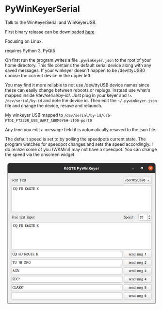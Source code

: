 # PyWinKeyerSerial
Talk to the WinKeyerSerial and WinKeyerUSB.

First binary release can be downloaded [here
](https://github.com/mbridak/PyWinKeyerSerial/releases/download/21.5.7/winkeyerserial)

Focusing on Linux.

requires Python 3, PyQt5

On first run the program writes a file `.pywinkeyer.json` to the root of your home directory.
This file contains the default serial device along with any saved messages. If your winkeyer doesn't happen to be /dev/ttyUSB0 choose the correct device in the upper left.

You may find it more reliable to not use /dev/ttyUSB device names since these can easily change between reboots or replugs. Instead use what's mapped inside /dev/serial/by-id/.
Just plug in your keyer and `ls /dev/serial/by-id` and note the device id. Then edit the `~/.pywinkeyer.json` file and change the device, resave and relaunch. 

My winkeyer USB mapped to `/dev/serial/by-id/usb-FTDI_FT232R_USB_UART_AB0M6Y6H-if00-port0`

Any time you edit a message field it is automatically resaved to the json file. 

The default speed is set to by polling the speedpots current state. The program watches for speedpot changes and sets the speed accordingly. I do realize some of you (WKMini) may not have a speedpot. You can change the speed via the onscreen widget.  

![It's a screenshot](https://github.com/mbridak/PyWinKeyerSerial/raw/main/pic/WINKEYERSCREEN.png)